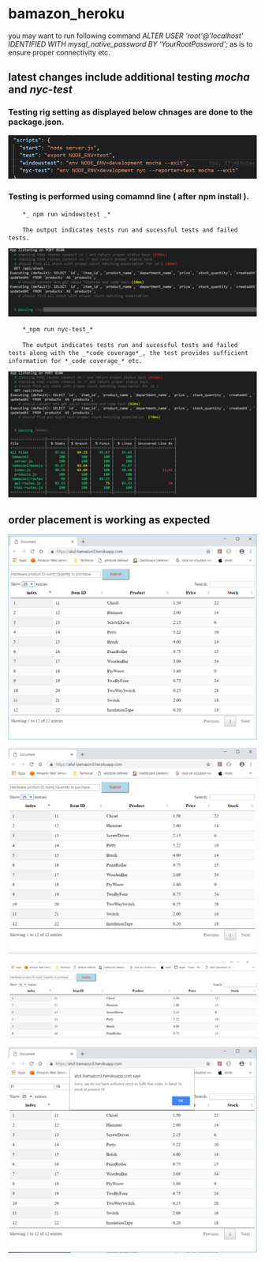 # bamazon_heroku



you may want to run following command *_ALTER USER 'root'@'localhost' IDENTIFIED WITH mysql_native_password BY 'YourRootPassword';_* as is to ensure proper connectivity etc.

## latest changes include additional testing *_mocha_* and *_nyc-test_* 

### Testing rig setting as displayed below chnages are done to the package.json.

![Alt text](/screenshots/testing_rig_setup.png?raw=true "testing rig setup")

### Testing is performed using comamnd line ( after npm install ).

        *_ npm run windowstest _*

        The output indicates tests run and sucessful tests and failed tests.
        
![Alt text](/screenshots/testing_nocodecoverage.png?raw=true "testing results")

        *_npm run nyc-test_*
        
        The output indicates tests run and sucessful tests and failed tests along with the _*code coverage*_, the test provides sufficient information for *_code coverage_* etc.

![Alt text](/screenshots/testing.png?raw=true "testing results with code coverage")



## order placement is working as expected 

![Alt text](/screenshots/inventory.png?raw=true "list inventory")

![Alt text](/screenshots/order_placed.png?raw=true "order placed")

![Alt text](/screenshots/stock_updated_after_order.png?raw=true "stock updated after valid order")

![Alt text](/screenshots/cant_process_order.png?raw=true "cant process due to lack of sufficient stock")
